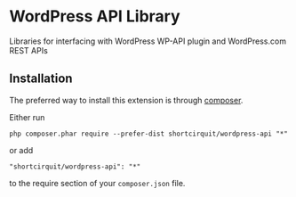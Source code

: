 WordPress API Library
=====================
Libraries for interfacing with WordPress WP-API plugin and WordPress.com REST APIs

Installation
------------

The preferred way to install this extension is through [composer](http://getcomposer.org/download/).

Either run

```
php composer.phar require --prefer-dist shortcirquit/wordpress-api "*"
```

or add

```
"shortcirquit/wordpress-api": "*"
```

to the require section of your `composer.json` file.

